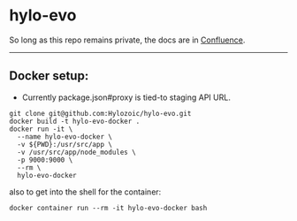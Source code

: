 # hylo-evo

So long as this repo remains private, the docs are in [Confluence](https://hylozoic.atlassian.net/wiki/spaces/DEV/pages/87195649/Web+Client).

---

## Docker setup:

* Currently package.json#proxy is tied-to staging API URL.

~~~~
git clone git@github.com:Hylozoic/hylo-evo.git
docker build -t hylo-evo-docker .
docker run -it \
  --name hylo-evo-docker \
  -v ${PWD}:/usr/src/app \
  -v /usr/src/app/node_modules \
  -p 9000:9000 \
  --rm \
  hylo-evo-docker
~~~~

also to get into the shell for the container:

`docker container run --rm -it hylo-evo-docker bash`